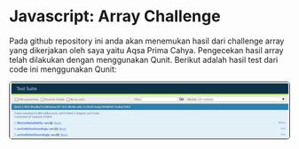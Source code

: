 # Javascript: Array Challenge

Pada github repository ini anda akan menemukan hasil dari challenge array yang dikerjakan oleh saya yaitu Aqsa Prima Cahya. Pengecekan hasil array telah dilakukan dengan menggunakan Qunit. Berikut adalah hasil test dari code ini menggunakan Qunit:

<img src="qunit-result.png" style="border: 1px solid black; border-radius: 5px;" alt="Description of the image">
